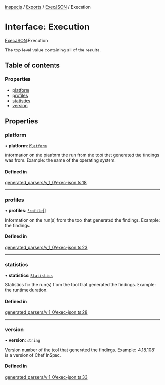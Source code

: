 [inspecjs](../README.md) / [Exports](../modules.md) / [ExecJSON](../modules/ExecJSON.md) / Execution

# Interface: Execution

[ExecJSON](../modules/ExecJSON.md).Execution

The top level value containing all of the results.

## Table of contents

### Properties

- [platform](ExecJSON.Execution.md#platform)
- [profiles](ExecJSON.Execution.md#profiles)
- [statistics](ExecJSON.Execution.md#statistics)
- [version](ExecJSON.Execution.md#version)

## Properties

### platform

• **platform**: [`Platform`](ExecJSON.Platform.md)

Information on the platform the run from the tool that generated the findings was from.
Example: the name of the operating system.

#### Defined in

[generated_parsers/v_1_0/exec-json.ts:18](https://github.com/mitre/heimdall2/blob/23640835/libs/inspecjs/src/generated_parsers/v_1_0/exec-json.ts#L18)

___

### profiles

• **profiles**: [`Profile`](ExecJSON.Profile.md)[]

Information on the run(s) from the tool that generated the findings.  Example: the
findings.

#### Defined in

[generated_parsers/v_1_0/exec-json.ts:23](https://github.com/mitre/heimdall2/blob/23640835/libs/inspecjs/src/generated_parsers/v_1_0/exec-json.ts#L23)

___

### statistics

• **statistics**: [`Statistics`](ExecJSON.Statistics.md)

Statistics for the run(s) from the tool that generated the findings.  Example: the
runtime duration.

#### Defined in

[generated_parsers/v_1_0/exec-json.ts:28](https://github.com/mitre/heimdall2/blob/23640835/libs/inspecjs/src/generated_parsers/v_1_0/exec-json.ts#L28)

___

### version

• **version**: `string`

Version number of the tool that generated the findings.  Example: '4.18.108' is a version
of Chef InSpec.

#### Defined in

[generated_parsers/v_1_0/exec-json.ts:33](https://github.com/mitre/heimdall2/blob/23640835/libs/inspecjs/src/generated_parsers/v_1_0/exec-json.ts#L33)
